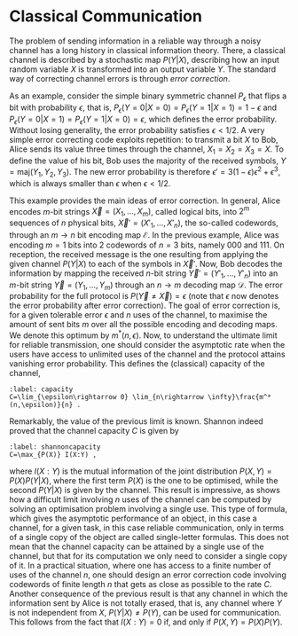 
# Classical Communication

The problem of sending information in a reliable way through a noisy channel has a long history in classical information theory. There, a classical channel is described by a stochastic map $P(Y|X)$, describing how an input random variable $X$ is transformed into an output variable $Y$. The standard way of correcting channel errors is through *error correction*. 

As an example, consider the simple binary symmetric channel $P_\epsilon$ that flips a bit with probability $\epsilon$, that is, $P_\epsilon(Y=0|X=0)=P_\epsilon(Y=1|X=1)=1-\epsilon$ and $P_\epsilon(Y=0|X=1)=P_\epsilon(Y=1|X=0)=\epsilon$, which defines the error probability. Without losing generality, the error probability satisfies $\epsilon<1/2$. A very simple error correcting code exploits repetition: to transmit a bit $X$ to Bob, Alice sends its value three times through the channel, $X_1=X_2=X_3=X$. To define the value of his bit, Bob uses the majority of the received symbols, $Y=\text{maj}(Y_1,Y_2,Y_3)$. The new error probability is therefore $\epsilon'=3(1-\epsilon)\epsilon^2+\epsilon^3$, which is always smaller than $\epsilon$ when $\epsilon<1/2$.

This example provides the main ideas of error correction. In general, Alice encodes $m$-bit strings $\vec X=(X_1,\ldots,X_m)$, called logical bits, into $2^m$ sequences of $n$ physical bits, $\vec X'=(X'_1,\ldots,X'_n)$, the so-called codewords, through an $m\rightarrow n$ bit encoding map $\mathcal E$. In the previous example, Alice was encoding $m=1$ bits into 2 codewords of $n=3$ bits, namely $000$ and $111$.  On reception, the received message is the one resulting from applying the given channel $P(Y|X)$ to each of the symbols in $\vec X'$. Now, Bob decodes the information by mapping the received $n$-bit string $\vec Y'=(Y'_1,\ldots,Y'_n)$ into an $m$-bit string $\vec Y=(Y_1,\ldots,Y_m)$ through an $n\rightarrow m$ decoding map $\mathcal D$. The error probability for the full protocol is $P(\vec Y\neq\vec X)=\epsilon$ (note that $\epsilon$ now denotes the error probability after error correction). The goal of error correction is, for a given tolerable error $\epsilon$ and $n$ uses of the channel, to maximise the amount of sent bits $m$ over all the possible encoding and decoding maps. We denote this optimum by $m^*(n,\epsilon)$. Now, to understand the ultimate limit for reliable transmission, one should consider the asymptotic rate when the users have access to unlimited uses of the channel and the protocol attains vanishing error probability. This defines the (classical) capacity of the channel, 

```{math}
:label: capacity
C=\lim_{\epsilon\rightarrow 0} \lim_{n\rightarrow \infty}\frac{m^*(n,\epsilon)}{n} .
```

Remarkably, the value of the previous limit is known. Shannon indeed proved that the channel capacity $C$ is given by

```{math}
:label: shannoncapacity
C=\max_{P(X)} I(X:Y) ,
```

where $I(X:Y)$ is the mutual information of the joint distribution $P(X,Y)=P(X)P(Y|X)$, where the first term $P(X)$ is the one to be optimised, while the second $P(Y|X)$ is given by the channel. This result is impressive, as shows how a difficult limit involving $n$ uses of the channel can be computed by solving an optimisation problem involving a single use. This type of formula, which gives the asymptotic performance of an object, in this case a channel, for a given task, in this case reliable communication, only in terms of a single copy of the object are called single-letter formulas. This does not mean that the channel capacity can be attained by a single use of the channel, but that for its computation we only need to consider a single copy of it. In a practical situation, where one has access to a finite number of uses of the channel $n$, one should design an error correction code involving codewords of finite length $n$ that gets as close as possible to the rate $C$. Another consequence of the previous result is that any channel in which the information sent by Alice is not totally erased, that is, any channel where $Y$ is not independent from $X$, $P(Y|X)\neq P(Y)$, can be used for communication. This follows from the fact that $I(X:Y)=0$ if, and only if $P(X,Y)=P(X)P(Y)$.


